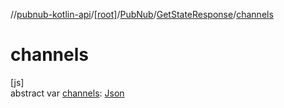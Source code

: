 //[pubnub-kotlin-api](../../../../index.md)/[[root]](../../index.md)/[PubNub](../index.md)/[GetStateResponse](index.md)/[channels](channels.md)

# channels

[js]\
abstract var [channels](channels.md): [Json](https://kotlinlang.org/api/core/kotlin-stdlib/kotlin.js/-json/index.html)
